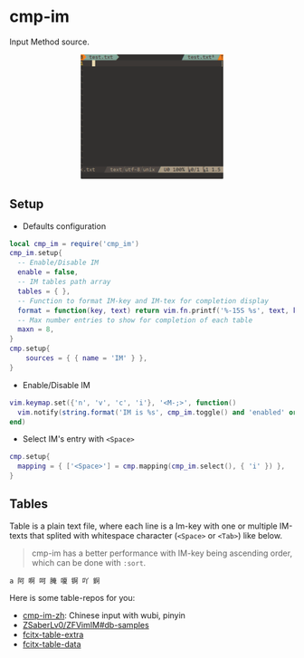 # cmp-im

Input Method source.

<div align="center">
<img alt="cmp-im" src="im.gif"  width=50% height=50% />
</div>

## Setup

- Defaults configuration

```lua
local cmp_im = require('cmp_im')
cmp_im.setup{
  -- Enable/Disable IM
  enable = false,
  -- IM tables path array
  tables = { },
  -- Function to format IM-key and IM-tex for completion display
  format = function(key, text) return vim.fn.printf('%-15S %s', text, key) end,
  -- Max number entries to show for completion of each table
  maxn = 8,
}
cmp.setup{
    sources = { { name = 'IM' } },
}
```

- Enable/Disable IM

```lua
vim.keymap.set({'n', 'v', 'c', 'i'}, '<M-;>', function()
  vim.notify(string.format('IM is %s', cmp_im.toggle() and 'enabled' or 'disabled'))
end)
```

- Select IM's entry with `<Space>`

```lua
cmp.setup{
  mapping = { ['<Space>'] = cmp.mapping(cmp_im.select(), { 'i' }) },
}
```


## Tables

Table is a plain text file, where each line is a Im-key with one or multiple IM-texts that splited with whitespace character (`<Space>` or `<Tab>`) like below.

> cmp-im has a better performance with IM-key being ascending order, which can be done with `:sort`.

```
a 阿 啊 呵 腌 嗄 锕 吖 錒
```

Here is some table-repos for you:

- [cmp-im-zh](https://github.com/yehuohan/cmp-im-zh): Chinese input with wubi, pinyin
- [ZSaberLv0/ZFVimIM#db-samples](https://github.com/ZSaberLv0/ZFVimIM#db-samples)
- [fcitx-table-extra](https://github.com/fcitx/fcitx-table-extra)
- [fcitx-table-data](https://github.com/fcitx/fcitx-table-data)
